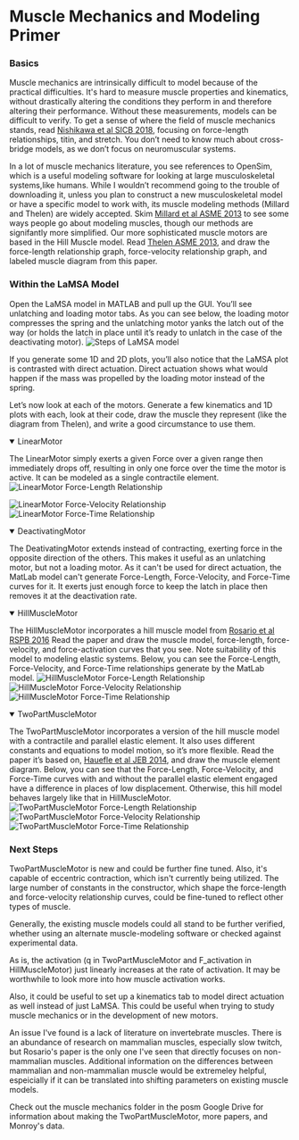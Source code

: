 # Muscle Mechanics and Modeling Primer

### Basics
Muscle mechanics are intrinsically difficult to model because of the practical difficulties. It's hard to measure muscle properties and kinematics, without drastically altering the conditions they perform in and therefore altering their performance. Without these measurements, models can be difficult to verify. To get a sense of where the field of muscle mechanics stands, read [Nishikawa et al SICB 2018](https://drive.google.com/file/d/1J6hNHWgol3XgY8FOeU45y29ljOrWOW2b/view?usp=sharing), focusing on force-length relationships, titin, and stretch. You don’t need to know much about cross-bridge models, as we don’t focus on neuromuscular systems. 

In a lot of muscle mechanics literature, you see references to OpenSim, which is a useful modeling software for looking at large musculoskeletal systems,like humans. While I wouldn’t recommend going to the trouble of downloading it, unless you plan to construct a new musculoskeletal model or have a specific model to work with, its muscle modeling methods (Millard and Thelen) are widely accepted. Skim [Millard et al ASME 2013](https://drive.google.com/file/d/1y5CJJ-qYJhhKfPMGGYU025OqLAb6s4x4/view?usp=sharing) to see some ways people go about modeling muscles, though our methods are signifantly more simplified. Our more sophisticated muscle motors are based in the Hill Muscle model. Read [Thelen ASME 2013](https://drive.google.com/file/d/1P7f6-phYuhpiZ6_2U_tazHxfViYWgDnz/view?usp=sharing), and draw the force-length relationship graph, force-velocity relationship graph, and labeled muscle diagram from this paper.

### Within the LaMSA Model

Open the LaMSA model in MATLAB and pull up the GUI. You’ll see unlatching and loading motor tabs. As you can see below, the loading motor compresses the spring and the unlatching motor yanks the latch out of the way (or holds the latch in place until it’s ready to unlatch in the case of the deactivating motor).
![Steps of LaMSA model](images/LaMSA-loading.jpg)

If you generate some 1D and 2D plots, you’ll also notice that the LaMSA plot is contrasted with direct actuation. Direct actuation shows what would happen if the mass was propelled by the loading motor instead of the spring.

Let’s now look at each of the motors. Generate a few kinematics and 1D plots with each, look at their code, draw the muscle they represent (like the diagram from Thelen), and write a good circumstance to use them.  

<details open>
   <summary>
   LinearMotor
   
   </summary>

The LinearMotor simply exerts a given Force over a given range then immediately drops off, resulting in only one force over the time the motor is active. It can be modeled as a single contractile element. 
![LinearMotor Force-Length Relationship](images/linearFL.jpg)

![LinearMotor Force-Velocity Relationship](images/linearFV.jpg)
![LinearMotor Force-Time Relationship](images/linearFT.jpg)

 </details>

<details open>
   <summary>
   DeactivatingMotor
   
   </summary>

The DeativatingMotor extends instead of contracting, exerting force in the opposite direction of the others. This makes it useful as an unlatching motor, but not a loading motor. As it can't be used for direct actuation, the MatLab model can't generate Force-Length, Force-Velocity, and Force-Time curves for it. It exerts just enough force to keep the latch in place then removes it at the deactivation rate.

</details>

<details open>
   <summary>
   HillMuscleMotor
   
   </summary>

The HillMuscleMotor incorporates a hill muscle model from [Rosario et al RSPB 2016](https://drive.google.com/file/d/1hQZRgUJSEeX45XuyvUjl70zC1H38Xo8d/view?usp=sharing) Read the paper and draw the muscle model, force-length, force-velocity, and force-activation curves that you see. Note suitability of this model to modeling elastic systems. Below, you can see the Force-Length, Force-Velocity, and Force-Time relationships generate by the MatLab model.
![HillMuscleMotor Force-Length Relationship](images/hillFV.jpg)
![HillMuscleMotor Force-Velocity Relationship](images/hillFL.jpg)
![HillMuscleMotor Force-Time Relationship](images/hillFT.jpg)

</details>

<details open>
   <summary>
   TwoPartMuscleMotor
   
   </summary>

The TwoPartMuscleMotor incorporates a version of the hill muscle model with a contractile and parallel elastic element. It also uses different constants and equations to model motion, so it’s more flexible. Read the paper it’s based on, [Hauefle et al JEB 2014](https://drive.google.com/file/d/1FPZSl_6uO3dHY5OEQ8Jqka2fGD2D--AG/view?usp=sharing), and draw the muscle element diagram. Below, you can see that the Force-Length, Force-Velocity, and Force-Time curves with and without the parallel elastic element engaged have a difference in places of low displacement. Otherwise, this hill model behaves largely like that in HillMuscleMotor.
![TwoPartMuscleMotor Force-Length Relationship](images/twopartFL.jpg)
![TwoPartMuscleMotor Force-Velocity Relationship](images/twopartFV.jpg)
![TwoPartMuscleMotor Force-Time Relationship](images/twopartFT.jpg)

</details> 

### Next Steps

TwoPartMuscleMotor is new and could be further fine tuned. Also, it's capable of eccentric contraction, which isn't currently being utilized. The large number of constants in the constructor, which shape the force-length and force-velocity relationship curves, could be fine-tuned to reflect other types of muscle.

Generally, the existing muscle models could all stand to be further verified, whether using an alternate muscle-modeling software or checked against experimental data. 

As is, the activation (q in TwoPartMuscleMotor and F_activation in HillMuscleMotor) just linearly increases at the rate of activation. It may be worthwhile to look more into how muscle activation works.

Also, it could be useful to set up a kinematics tab to model direct actuation as well instead of just LaMSA. This could be useful when trying to study muscle mechanics or in the development of new motors.

An issue I've found is a lack of literature on invertebrate muscles. There is an abundance of research on mammalian muscles, especially slow twitch, but Rosario's paper is the only one I've seen that directly focuses on non-mammalian muscles. Additional information on the differences between mammalian and non-mammalian muscle would be extremeley helpful, espeicially if it can be translated into shifting parameters on existing muscle models.

Check out the muscle mechanics folder in the posm Google Drive for information about making the TwoPartMuscleMotor, more papers, and Monroy's data.
